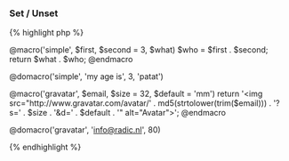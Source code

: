 ---
---
### Set / Unset

{% highlight php %}

@macro('simple', $first, $second = 3, $what)
    $who = $first . $second;
    return $what . $who;
@endmacro

@domacro('simple', 'my age is', 3, 'patat')

@macro('gravatar', $email, $size = 32, $default = 'mm')
    return '<img src="http://www.gravatar.com/avatar/' . md5(strtolower(trim($email))) . '?s=' . $size . '&d=' . $default . '" alt="Avatar">';
@endmacro

@domacro('gravatar', 'info@radic.nl', 80)

{% endhighlight %}